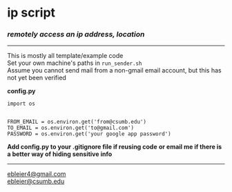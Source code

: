 # ip script
### *remotely access an ip address, location*
----

This is mostly all template/example code\
Set your own machine's paths in `run_sender.sh`\
Assume you cannot send mail from a non-gmail email account, but this has not yet been verified


**config.py**
```
import os


FROM_EMAIL = os.environ.get('from@csumb.edu') 
TO_EMAIL = os.environ.get('to@gmail.com') 
PASSWORD = os.environ.get('your google app password')
```

__Add config.py to your .gitignore file if reusing code__
__or email me if there is a better way of hiding sensitive info__

----
ebleier4@gmail.com\
ebleier@csumb.edu
